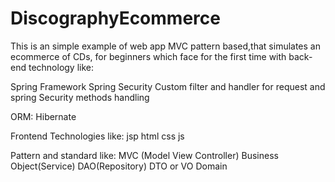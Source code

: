 # DiscographyEcommerce

This is an simple example of web app MVC pattern based,that simulates an ecommerce of CDs, for beginners which face for the first 
time with back-end technology like:

Spring Framework
Spring Security
Custom filter and handler for request and spring Security methods handling

ORM:
Hibernate

Frontend Technologies like:
jsp
html
css
js


Pattern and standard like: 
MVC (Model View Controller)
Business Object(Service)
DAO(Repository)
DTO or VO
Domain
